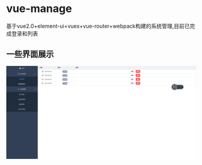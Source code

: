 # vue-manage

基于vue2.0+element-ui+vuex+vue-router+webpack构建的系统管理,目前已完成登录和列表

## 一些界面展示
![meizhi](src/image/999.png)
